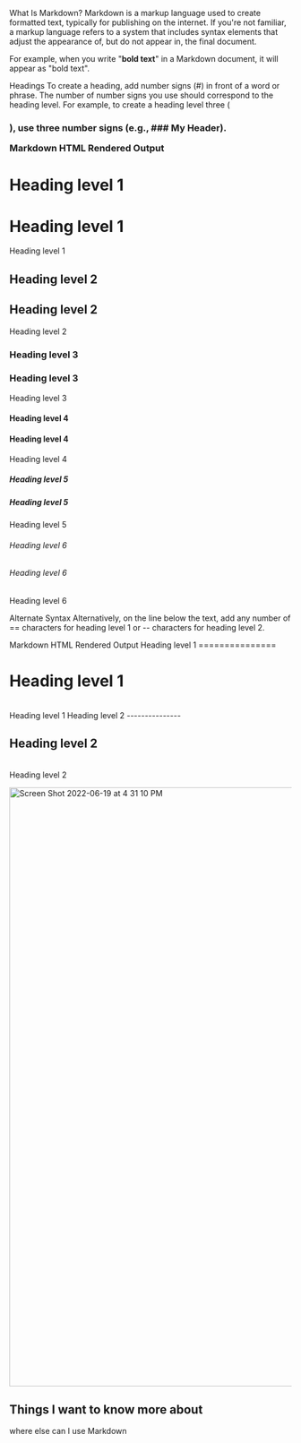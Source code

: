 What Is Markdown?
Markdown is a markup language used to create formatted text, typically for publishing on the internet. If you're not familiar, a markup language refers to a system that includes syntax elements that adjust the appearance of, but do not appear in, the final document.

For example, when you write "**bold text**" in a Markdown document, it will appear as "bold text".


Headings
To create a heading, add number signs (#) in front of a word or phrase. The number of number signs you use should correspond to the heading level. For example, to create a heading level three (<h3>), use three number signs (e.g., ### My Header).

Markdown	HTML	Rendered Output
# Heading level 1	<h1>Heading level 1</h1>	
Heading level 1
## Heading level 2	<h2>Heading level 2</h2>	
Heading level 2
### Heading level 3	<h3>Heading level 3</h3>	
Heading level 3
#### Heading level 4	<h4>Heading level 4</h4>	
Heading level 4
##### Heading level 5	<h5>Heading level 5</h5>	
Heading level 5
###### Heading level 6	<h6>Heading level 6</h6>	
Heading level 6
  
  
  Alternate Syntax
Alternatively, on the line below the text, add any number of == characters for heading level 1 or -- characters for heading level 2.

Markdown	HTML	Rendered Output
Heading level 1
===============	<h1>Heading level 1</h1>	
Heading level 1
Heading level 2
---------------	<h2>Heading level 2</h2>	
Heading level 2
  
  <img width="1070" alt="Screen Shot 2022-06-19 at 4 31 10 PM" src="https://user-images.githubusercontent.com/118200431/202509393-da15858d-482e-45a2-a0dc-f8e1d677cc8b.png">

  

## Things I want to know more about 
where else can I use Markdown


